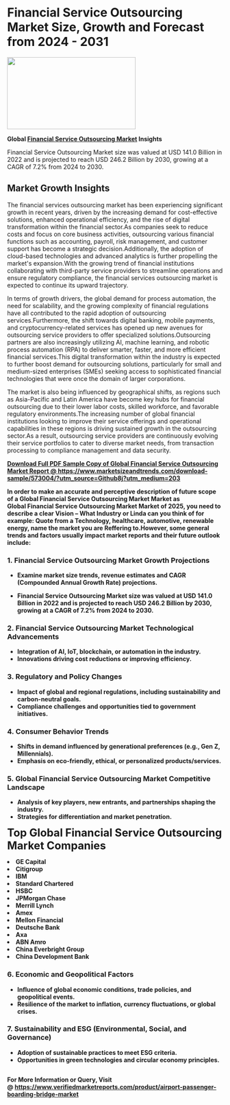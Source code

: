 <H1>Financial Service Outsourcing Market Size, Growth and Forecast from 2024 - 2031</H1><img class="aligncenter size-medium wp-image-584254" src="https://thirdeyenews.in/wp-content/uploads/2024/09/Global-Market-Research-300x168.jpeg" alt="" width="300" height="168" /><p><strong>Global&nbsp;<a href="https://www.marketsizeandtrends.com/download-sample/573004/?utm_source=Github8j?utm_medium=203">Financial Service Outsourcing Market</a> Insights</strong></p><p>Financial Service Outsourcing Market size was valued at USD 141.0 Billion in 2022 and is projected to reach USD 246.2 Billion by 2030, growing at a CAGR of 7.2% from 2024 to 2030.</p><p><h2>Market Growth Insights</h2> <p>The financial services outsourcing market has been experiencing significant growth in recent years, driven by the increasing demand for cost-effective solutions, enhanced operational efficiency, and the rise of digital transformation within the financial sector.As companies seek to reduce costs and focus on core business activities, outsourcing various financial functions such as accounting, payroll, risk management, and customer support has become a strategic decision.Additionally, the adoption of cloud-based technologies and advanced analytics is further propelling the market's expansion.With the growing trend of financial institutions collaborating with third-party service providers to streamline operations and ensure regulatory compliance, the financial services outsourcing market is expected to continue its upward trajectory.</p> <p><strong><a href="#"></a></strong></p> <p>In terms of growth drivers, the global demand for process automation, the need for scalability, and the growing complexity of financial regulations have all contributed to the rapid adoption of outsourcing services.Furthermore, the shift towards digital banking, mobile payments, and cryptocurrency-related services has opened up new avenues for outsourcing service providers to offer specialized solutions.Outsourcing partners are also increasingly utilizing AI, machine learning, and robotic process automation (RPA) to deliver smarter, faster, and more efficient financial services.This digital transformation within the industry is expected to further boost demand for outsourcing solutions, particularly for small and medium-sized enterprises (SMEs) seeking access to sophisticated financial technologies that were once the domain of larger corporations.<p>The market is also being influenced by geographical shifts, as regions such as Asia-Pacific and Latin America have become key hubs for financial outsourcing due to their lower labor costs, skilled workforce, and favorable regulatory environments.The increasing number of global financial institutions looking to improve their service offerings and operational capabilities in these regions is driving sustained growth in the outsourcing sector.As a result, outsourcing service providers are continuously evolving their service portfolios to cater to diverse market needs, from transaction processing to compliance management and data security.</p> <p><strong><a href="#"></p><p><span class=""><strong>Download Full PDF Sample Copy of Global Financial Service Outsourcing Market Report</strong> @ <a href="https://www.marketsizeandtrends.com/download-sample/573004/?utm_source=Github8j?utm_medium=203" target="_blank">https://www.marketsizeandtrends.com/download-sample/573004/?utm_source=Github8j?utm_medium=203</a></span></p><p>In order to make an accurate and perceptive description of future scope of a Global&nbsp;Financial Service Outsourcing Market Market as Global&nbsp;Financial Service Outsourcing Market Market of 2025, you need to describe a clear Vision &ndash; What Industry or Linda can you think of for example: Quote from a Technology, healthcare, automotive, renewable energy, name the market you are Reffering to.However, some general trends and factors usually impact market reports and their future outlook include:</p><h3>1.&nbsp;<strong>Financial Service Outsourcing Market Growth Projections</strong></h3><ul><li>Examine market size trends, revenue estimates and CAGR (Compounded Annual Growth Rate) projections.</li><li><p>Financial Service Outsourcing Market size was valued at USD 141.0 Billion in 2022 and is projected to reach USD 246.2 Billion by 2030, growing at a CAGR of 7.2% from 2024 to 2030.</p></li></ul><h3>2.&nbsp;<strong>Financial Service Outsourcing Market Technological Advancements</strong></h3><ul><li>Integration of AI, IoT, blockchain, or automation in the industry.</li><li>Innovations driving cost reductions or improving efficiency.</li></ul><h3>3.&nbsp;<strong>Regulatory and Policy Changes</strong></h3><ul><li>Impact of global and regional regulations, including sustainability and carbon-neutral goals.</li><li>Compliance challenges and opportunities tied to government initiatives.</li></ul><h3>4.&nbsp;<strong>Consumer Behavior Trends</strong></h3><ul><li>Shifts in demand influenced by generational preferences (e.g., Gen Z, Millennials).</li><li>Emphasis on eco-friendly, ethical, or personalized products/services.</li></ul><h3>5.&nbsp;<strong>Global Financial Service Outsourcing Market Competitive Landscape</strong></h3><ul><li>Analysis of key players, new entrants, and partnerships shaping the industry.</li><li>Strategies for differentiation and market penetration.</li></ul><p data-pm-slice="1 1 []"><span style="color: inherit; font-family: inherit; font-size: 25px;">Top Global Financial Service Outsourcing Market Companies</span></p><div class="" data-test-id=""><p><li>GE Capital</li><li> Citigroup</li><li> IBM</li><li> Standard Chartered</li><li> HSBC</li><li> JPMorgan Chase</li><li> Merrill Lynch</li><li> Amex</li><li> Mellon Financial</li><li> Deutsche Bank</li><li> Axa</li><li> ABN Amro</li><li> China Everbright Group</li><li> China Development Bank</li></p></div><h3>6.&nbsp;<strong>Economic and Geopolitical Factors</strong></h3><ul><li>Influence of global economic conditions, trade policies, and geopolitical events.</li><li>Resilience of the market to inflation, currency fluctuations, or global crises.</li></ul><h3>7.&nbsp;<strong>Sustainability and ESG (Environmental, Social, and Governance)</strong></h3><ul><li>Adoption of sustainable practices to meet ESG criteria.</li><li>Opportunities in green technologies and circular economy principles.</li></ul><h2><strong style="font-size: 14px;">For More Information or Query, Visit @&nbsp;</strong><a style="background-color: #ffffff; font-size: 14px;" href="https://www.marketsizeandtrends.com/report/financial-service-outsourcing-market/" target="_blank">https://www.verifiedmarketreports.com/product/airport-passenger-boarding-bridge-market</a></h2>